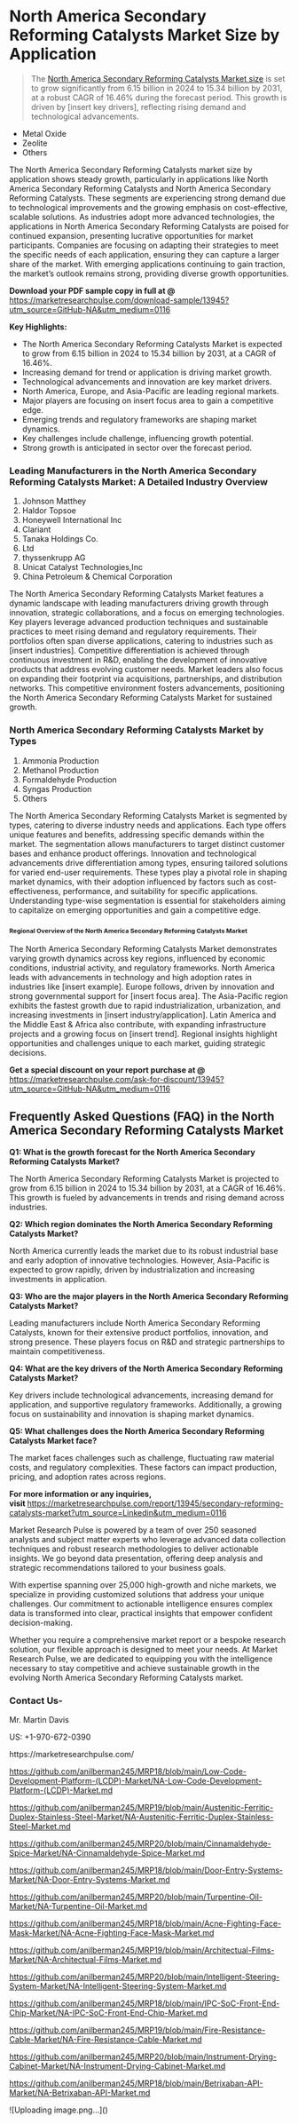 <h1>North America Secondary Reforming Catalysts Market&nbsp;Size by Application</h1><blockquote><p>The <a href="https://marketresearchpulse.com/download-sample/13945?utm_source=GitHub-NA&amp;utm_medium=0116">North America Secondary Reforming Catalysts Market size</a> is set to grow significantly from 6.15 billion in 2024 to 15.34 billion by 2031, at a robust CAGR of 16.46% during the forecast period. This growth is driven by [insert key drivers], reflecting rising demand and technological advancements.</p></blockquote><ul><li>Metal Oxide<li> Zeolite<li> Others</li></ul><p>The North America Secondary Reforming Catalysts market size by application shows steady growth, particularly in applications like North America Secondary Reforming Catalysts and North America Secondary Reforming Catalysts. These segments are experiencing strong demand due to technological improvements and the growing emphasis on cost-effective, scalable solutions. As industries adopt more advanced technologies, the applications in North America Secondary Reforming Catalysts are poised for continued expansion, presenting lucrative opportunities for market participants. Companies are focusing on adapting their strategies to meet the specific needs of each application, ensuring they can capture a larger share of the market. With emerging applications continuing to gain traction, the market’s outlook remains strong, providing diverse growth opportunities.</p><p><strong>Download your PDF sample copy in full at @ </strong><a href="https://marketresearchpulse.com/download-sample/13945?utm_source=GitHub-NA&amp;utm_medium=0116">https://marketresearchpulse.com/download-sample/13945?utm_source=GitHub-NA&amp;utm_medium=0116</a></p><p><strong>Key Highlights: </strong></p><ul><li>The North America Secondary Reforming Catalysts Market is expected to grow from 6.15 billion in 2024 to 15.34 billion by 2031, at a CAGR of 16.46%.</li><li>Increasing demand for trend or application is driving market growth.</li><li>Technological advancements and innovation are key market drivers.</li><li>North America, Europe, and Asia-Pacific are leading regional markets.</li><li>Major players are focusing on insert focus area to gain a competitive edge.</li><li>Emerging trends and regulatory frameworks are shaping market dynamics.</li><li>Key challenges include challenge, influencing growth potential.</li><li>Strong growth is anticipated in sector over the forecast period.</li></ul><h3>Leading Manufacturers in the North America Secondary Reforming Catalysts Market: A Detailed Industry Overview</h3><ol><li>Johnson Matthey</li><li>Haldor Topsoe</li><li>Honeywell International Inc</li><li>Clariant</li><li>Tanaka Holdings Co.</li><li>Ltd</li><li>thyssenkrupp AG</li><li>Unicat Catalyst Technologies,Inc</li><li>China Petroleum & Chemical Corporation</li></ol><div class="flex max-w-full flex-col flex-grow"><div class="min-h-8 text-message flex w-full flex-col items-end gap-2 whitespace-normal break-words [.text-message+&amp;]:mt-5" dir="auto" data-message-author-role="assistant" data-message-id="fd8432e4-4910-450d-b182-61b7bfb0a01f" data-message-model-slug="gpt-4o"><div class="flex w-full flex-col gap-1 empty:hidden first:pt-[3px]"><div class="markdown prose w-full break-words dark:prose-invert light"><p>The North America Secondary Reforming Catalysts Market features a dynamic landscape with leading manufacturers driving growth through innovation, strategic collaborations, and a focus on emerging technologies. Key players leverage advanced production techniques and sustainable practices to meet rising demand and regulatory requirements. Their portfolios often span diverse applications, catering to industries such as [insert industries]. Competitive differentiation is achieved through continuous investment in R&amp;D, enabling the development of innovative products that address evolving customer needs. Market leaders also focus on expanding their footprint via acquisitions, partnerships, and distribution networks. This competitive environment fosters advancements, positioning the North America Secondary Reforming Catalysts Market for sustained growth.</p></div></div></div></div><h3>North America Secondary Reforming Catalysts Market by Types</h3><ol><li>Ammonia Production<li> Methanol Production<li> Formaldehyde Production<li> Syngas Production<li> Others</li></ol><div class="flex max-w-full flex-col flex-grow"><div class="min-h-8 text-message flex w-full flex-col items-end gap-2 whitespace-normal break-words [.text-message+&amp;]:mt-5" dir="auto" data-message-author-role="assistant" data-message-id="084470be-0bb7-4664-bddf-5156b4f41249" data-message-model-slug="gpt-4o-mini"><div class="flex w-full flex-col gap-1 empty:hidden first:pt-[3px]"><div class="markdown prose w-full break-words dark:prose-invert light"><p>The North America Secondary Reforming Catalysts Market is segmented by types, catering to diverse industry needs and applications. Each type offers unique features and benefits, addressing specific demands within the market. The segmentation allows manufacturers to target distinct customer bases and enhance product offerings. Innovation and technological advancements drive differentiation among types, ensuring tailored solutions for varied end-user requirements. These types play a pivotal role in shaping market dynamics, with their adoption influenced by factors such as cost-effectiveness, performance, and suitability for specific applications. Understanding type-wise segmentation is essential for stakeholders aiming to capitalize on emerging opportunities and gain a competitive edge.</p></div></div></div></div><h3><span style="font-size: 11px;">Regional Overview of the North America Secondary Reforming Catalysts Market</span></h3><div class="flex max-w-full flex-col flex-grow"><div class="min-h-8 text-message flex w-full flex-col items-end gap-2 whitespace-normal break-words [.text-message+&amp;]:mt-5" dir="auto" data-message-author-role="assistant" data-message-id="e9038762-ce64-4e30-91c9-9bd413514231" data-message-model-slug="gpt-4o-mini"><div class="flex w-full flex-col gap-1 empty:hidden first:pt-[3px]"><div class="markdown prose w-full break-words dark:prose-invert light"><p>The North America Secondary Reforming Catalysts Market demonstrates varying growth dynamics across key regions, influenced by economic conditions, industrial activity, and regulatory frameworks. North America leads with advancements in technology and high adoption rates in industries like [insert example]. Europe follows, driven by innovation and strong governmental support for [insert focus area]. The Asia-Pacific region exhibits the fastest growth due to rapid industrialization, urbanization, and increasing investments in [insert industry/application]. Latin America and the Middle East &amp; Africa also contribute, with expanding infrastructure projects and a growing focus on [insert trend]. Regional insights highlight opportunities and challenges unique to each market, guiding strategic decisions.</p></div></div></div></div><p><strong>Get a special discount on your report purchase at @ </strong><a href="https://marketresearchpulse.com/ask-for-discount/13945?utm_source=GitHub-NA&amp;utm_medium=0116">https://marketresearchpulse.com/ask-for-discount/13945?utm_source=GitHub-NA&amp;utm_medium=0116</a></p><h2>Frequently Asked Questions (FAQ) in the North America Secondary Reforming Catalysts Market</h2><p><strong>Q1: What is the growth forecast for the North America Secondary Reforming Catalysts Market?</strong></p><p>The North America Secondary Reforming Catalysts Market is projected to grow from 6.15 billion in 2024 to 15.34 billion by 2031, at a CAGR of 16.46%. This growth is fueled by advancements in trends and rising demand across industries.</p><p><strong>Q2: Which region dominates the North America Secondary Reforming Catalysts Market?</strong></p><p>North America currently leads the market due to its robust industrial base and early adoption of innovative technologies. However, Asia-Pacific is expected to grow rapidly, driven by industrialization and increasing investments in application.</p><p><strong>Q3: Who are the major players in the North America Secondary Reforming Catalysts Market?</strong></p><p>Leading manufacturers include North America Secondary Reforming Catalysts, known for their extensive product portfolios, innovation, and strong presence. These players focus on R&amp;D and strategic partnerships to maintain competitiveness.</p><p><strong>Q4: What are the key drivers of the North America Secondary Reforming Catalysts Market?</strong></p><p>Key drivers include technological advancements, increasing demand for application, and supportive regulatory frameworks. Additionally, a growing focus on sustainability and innovation is shaping market dynamics.</p><p><strong>Q5: What challenges does the North America Secondary Reforming Catalysts Market face?</strong></p><p>The market faces challenges such as challenge, fluctuating raw material costs, and regulatory complexities. These factors can impact production, pricing, and adoption rates across regions.</p><p><strong>For more information or any inquiries, visit&nbsp;</strong><a href="https://marketresearchpulse.com/report/13945/secondary-reforming-catalysts-market?utm_source=Linkedin&utm_medium=0116">https://marketresearchpulse.com/report/13945/secondary-reforming-catalysts-market?utm_source=Linkedin&utm_medium=0116</a></p><p>Market Research Pulse is powered by a team of over 250 seasoned analysts and subject matter experts who leverage advanced data collection techniques and robust research methodologies to deliver actionable insights. We go beyond data presentation, offering deep analysis and strategic recommendations tailored to your business goals.</p><p>With expertise spanning over 25,000 high-growth and niche markets, we specialize in providing customized solutions that address your unique challenges. Our commitment to actionable intelligence ensures complex data is transformed into clear, practical insights that empower confident decision-making.</p><p>Whether you require a comprehensive market report or a bespoke research solution, our flexible approach is designed to meet your needs. At Market Research Pulse, we are dedicated to equipping you with the intelligence necessary to stay competitive and achieve sustainable growth in the evolving North America Secondary Reforming Catalysts market.</p><h3><strong>Contact Us-</strong></h3><p>Mr. Martin Davis</p><p>US: +1-970-672-0390</p><p>https://marketresearchpulse.com/</p><p><a href="https://github.com/anilberman245/MRP18/blob/main/Low-Code-Development-Platform-(LCDP)-Market/NA-Low-Code-Development-Platform-(LCDP)-Market.md">https://github.com/anilberman245/MRP18/blob/main/Low-Code-Development-Platform-(LCDP)-Market/NA-Low-Code-Development-Platform-(LCDP)-Market.md</a></p><p><a href="https://github.com/anilberman245/MRP19/blob/main/Austenitic-Ferritic-Duplex-Stainless-Steel-Market/NA-Austenitic-Ferritic-Duplex-Stainless-Steel-Market.md">https://github.com/anilberman245/MRP19/blob/main/Austenitic-Ferritic-Duplex-Stainless-Steel-Market/NA-Austenitic-Ferritic-Duplex-Stainless-Steel-Market.md</a></p><p><a href="https://github.com/anilberman245/MRP20/blob/main/Cinnamaldehyde-Spice-Market/NA-Cinnamaldehyde-Spice-Market.md">https://github.com/anilberman245/MRP20/blob/main/Cinnamaldehyde-Spice-Market/NA-Cinnamaldehyde-Spice-Market.md</a></p><p><a href="https://github.com/anilberman245/MRP18/blob/main/Door-Entry-Systems-Market/NA-Door-Entry-Systems-Market.md">https://github.com/anilberman245/MRP18/blob/main/Door-Entry-Systems-Market/NA-Door-Entry-Systems-Market.md</a></p><p><a href="https://github.com/anilberman245/MRP20/blob/main/Turpentine-Oil-Market/NA-Turpentine-Oil-Market.md">https://github.com/anilberman245/MRP20/blob/main/Turpentine-Oil-Market/NA-Turpentine-Oil-Market.md</a></p><p><a href="https://github.com/anilberman245/MRP18/blob/main/Acne-Fighting-Face-Mask-Market/NA-Acne-Fighting-Face-Mask-Market.md">https://github.com/anilberman245/MRP18/blob/main/Acne-Fighting-Face-Mask-Market/NA-Acne-Fighting-Face-Mask-Market.md</a></p><p><a href="https://github.com/anilberman245/MRP19/blob/main/Architectual-Films-Market/NA-Architectual-Films-Market.md">https://github.com/anilberman245/MRP19/blob/main/Architectual-Films-Market/NA-Architectual-Films-Market.md</a></p><p><a href="https://github.com/anilberman245/MRP20/blob/main/Intelligent-Steering-System-Market/NA-Intelligent-Steering-System-Market.md">https://github.com/anilberman245/MRP20/blob/main/Intelligent-Steering-System-Market/NA-Intelligent-Steering-System-Market.md</a></p><p><a href="https://github.com/anilberman245/MRP18/blob/main/IPC-SoC-Front-End-Chip-Market/NA-IPC-SoC-Front-End-Chip-Market.md">https://github.com/anilberman245/MRP18/blob/main/IPC-SoC-Front-End-Chip-Market/NA-IPC-SoC-Front-End-Chip-Market.md</a></p><p><a href="https://github.com/anilberman245/MRP19/blob/main/Fire-Resistance-Cable-Market/NA-Fire-Resistance-Cable-Market.md">https://github.com/anilberman245/MRP19/blob/main/Fire-Resistance-Cable-Market/NA-Fire-Resistance-Cable-Market.md</a></p><p><a href="https://github.com/anilberman245/MRP20/blob/main/Instrument-Drying-Cabinet-Market/NA-Instrument-Drying-Cabinet-Market.md">https://github.com/anilberman245/MRP20/blob/main/Instrument-Drying-Cabinet-Market/NA-Instrument-Drying-Cabinet-Market.md</a></p><p><a href="https://github.com/anilberman245/MRP18/blob/main/Betrixaban-API-Market/NA-Betrixaban-API-Market.md">https://github.com/anilberman245/MRP18/blob/main/Betrixaban-API-Market/NA-Betrixaban-API-Market.md</a></p>
![Uploading image.png…]()
